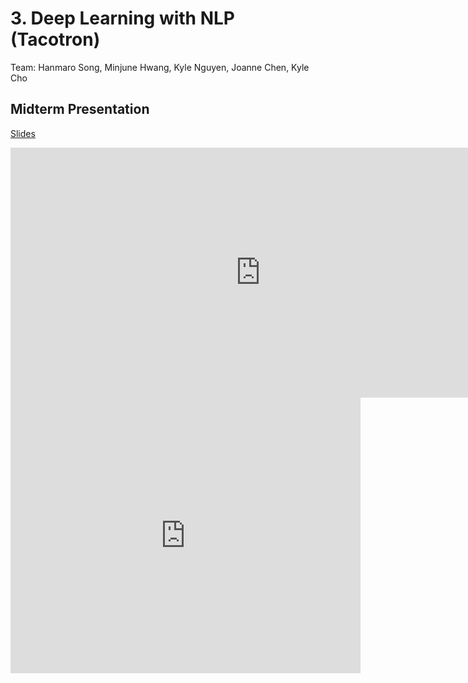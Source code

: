# 3. Deep Learning with NLP (Tacotron)

Team: Hanmaro Song, Minjune Hwang, Kyle Nguyen, Joanne Chen, Kyle Cho

## Midterm Presentation

[Slides](midterm/3.pptx)

<center><iframe src="http://docs.google.com/gview?url=http://courses.d2l.ai/berkeley-stat-157/projects/midterm/3.pptx&embedded=true"
    style="width:800px; height:400px;" frameborder="0"></iframe></center>

<center><iframe width="560" height="441" src="https://www.youtube.com/embed/difvpSpNEJ8" frameborder="0" allowfullscreen></iframe></center>
